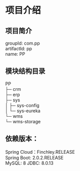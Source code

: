 # 项目介绍
## 项目简介
groupId: com.pp  
artifactId: pp  
name: PP  
## 模块结构目录
PP  
├─ crm  
├─ erp  
├─ sys  
│	├─ sys-config  
│	└─ sys-eureka  
└─ wms  
 	└─ wms-storage  
## 依赖版本：  
Spring Cloud：Finchley.RELEASE  
Spring Boot: 2.0.2.RELEASE  
MySQL: 8
JDBC: 8.0.13